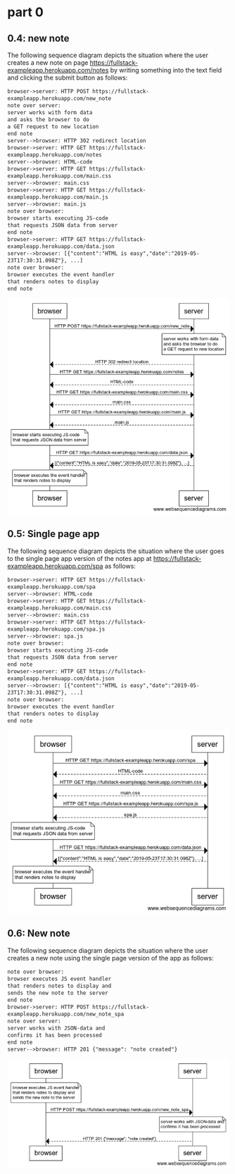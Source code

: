 # part 0

## 0.4: new note
The following sequence diagram depicts the situation where the user creates a new note on page https://fullstack-exampleapp.herokuapp.com/notes by writing something into the text field and clicking the submit button as follows:
```
browser->server: HTTP POST https://fullstack-exampleapp.herokuapp.com/new_note
note over server:
server works with form data
and asks the browser to do
a GET request to new location
end note
server-->browser: HTTP 302 redirect location
browser->server: HTTP GET https://fullstack-exampleapp.herokuapp.com/notes
server-->browser: HTML-code
browser->server: HTTP GET https://fullstack-exampleapp.herokuapp.com/main.css
server-->browser: main.css
browser->server: HTTP GET https://fullstack-exampleapp.herokuapp.com/main.js
server-->browser: main.js
note over browser:
browser starts executing JS-code
that requests JSON data from server
end note
browser->server: HTTP GET https://fullstack-exampleapp.herokuapp.com/data.json
server-->browser: [{"content":"HTML is easy","date":"2019-05-23T17:30:31.098Z"}, ...]
note over browser:
browser executes the event handler
that renders notes to display
end note
```
![Sequence diagram 01](01.png)

## 0.5: Single page app
The following sequence diagram depicts the situation where the user goes to the single page app version of the notes app at https://fullstack-exampleapp.herokuapp.com/spa as follows:
```
browser->server: HTTP GET https://fullstack-exampleapp.herokuapp.com/spa
server-->browser: HTML-code
browser->server: HTTP GET https://fullstack-exampleapp.herokuapp.com/main.css
server-->browser: main.css
browser->server: HTTP GET https://fullstack-exampleapp.herokuapp.com/spa.js
server-->browser: spa.js
note over browser:
browser starts executing JS-code
that requests JSON data from server
end note
browser->server: HTTP GET https://fullstack-exampleapp.herokuapp.com/data.json
server-->browser: [{"content":"HTML is easy","date":"2019-05-23T17:30:31.098Z"}, ...]
note over browser:
browser executes the event handler
that renders notes to display
end note
```
![Sequence diagram 02](02.png)

## 0.6: New note
The following sequence diagram depicts the situation where the user creates a new note using the single page version of the app as follows:
```
note over browser:
browser executes JS event handler
that renders notes to display and
sends the new note to the server
end note
browser->server: HTTP POST https://fullstack-exampleapp.herokuapp.com/new_note_spa
note over server:
server works with JSON-data and
confirms it has been processed
end note
server-->browser: HTTP 201 {"message": "note created"}
```
![Sequence diagram 03](03.png)
